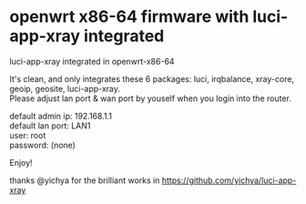 # openwrt x86-64 firmware with luci-app-xray integrated
luci-app-xray integrated in openwrt-x86-64  

It's clean, and only integrates these 6 packages: luci, irqbalance, xray-core, geoip, geosite, luci-app-xray.  
Please adjust lan port & wan port by youself when you login into the router.  

default admin ip: 192.168.1.1  
default lan port: LAN1  
user: root  
password: (none)  

Enjoy!

thanks @yichya for the brilliant works in https://github.com/yichya/luci-app-xray


